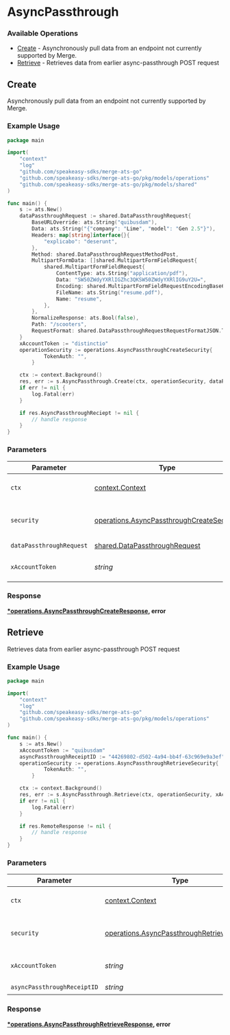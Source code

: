 # AsyncPassthrough

### Available Operations

* [Create](#create) - Asynchronously pull data from an endpoint not currently supported by Merge.
* [Retrieve](#retrieve) - Retrieves data from earlier async-passthrough POST request

## Create

Asynchronously pull data from an endpoint not currently supported by Merge.

### Example Usage

```go
package main

import(
	"context"
	"log"
	"github.com/speakeasy-sdks/merge-ats-go"
	"github.com/speakeasy-sdks/merge-ats-go/pkg/models/operations"
	"github.com/speakeasy-sdks/merge-ats-go/pkg/models/shared"
)

func main() {
    s := ats.New()
    dataPassthroughRequest := shared.DataPassthroughRequest{
        BaseURLOverride: ats.String("quibusdam"),
        Data: ats.String("{"company": "Lime", "model": "Gen 2.5"}"),
        Headers: map[string]interface{}{
            "explicabo": "deserunt",
        },
        Method: shared.DataPassthroughRequestMethodPost,
        MultipartFormData: []shared.MultipartFormFieldRequest{
            shared.MultipartFormFieldRequest{
                ContentType: ats.String("application/pdf"),
                Data: "SW50ZWdyYXRlIGZhc3QKSW50ZWdyYXRlIG9uY2U=",
                Encoding: shared.MultipartFormFieldRequestEncodingBase64.ToPointer(),
                FileName: ats.String("resume.pdf"),
                Name: "resume",
            },
        },
        NormalizeResponse: ats.Bool(false),
        Path: "/scooters",
        RequestFormat: shared.DataPassthroughRequestRequestFormatJSON.ToPointer(),
    }
    xAccountToken := "distinctio"
    operationSecurity := operations.AsyncPassthroughCreateSecurity{
            TokenAuth: "",
        }

    ctx := context.Background()
    res, err := s.AsyncPassthrough.Create(ctx, operationSecurity, dataPassthroughRequest, xAccountToken)
    if err != nil {
        log.Fatal(err)
    }

    if res.AsyncPassthroughReciept != nil {
        // handle response
    }
}
```

### Parameters

| Parameter                                                                                              | Type                                                                                                   | Required                                                                                               | Description                                                                                            |
| ------------------------------------------------------------------------------------------------------ | ------------------------------------------------------------------------------------------------------ | ------------------------------------------------------------------------------------------------------ | ------------------------------------------------------------------------------------------------------ |
| `ctx`                                                                                                  | [context.Context](https://pkg.go.dev/context#Context)                                                  | :heavy_check_mark:                                                                                     | The context to use for the request.                                                                    |
| `security`                                                                                             | [operations.AsyncPassthroughCreateSecurity](../../models/operations/asyncpassthroughcreatesecurity.md) | :heavy_check_mark:                                                                                     | The security requirements to use for the request.                                                      |
| `dataPassthroughRequest`                                                                               | [shared.DataPassthroughRequest](../../models/shared/datapassthroughrequest.md)                         | :heavy_check_mark:                                                                                     | N/A                                                                                                    |
| `xAccountToken`                                                                                        | *string*                                                                                               | :heavy_check_mark:                                                                                     | Token identifying the end user.                                                                        |


### Response

**[*operations.AsyncPassthroughCreateResponse](../../models/operations/asyncpassthroughcreateresponse.md), error**


## Retrieve

Retrieves data from earlier async-passthrough POST request

### Example Usage

```go
package main

import(
	"context"
	"log"
	"github.com/speakeasy-sdks/merge-ats-go"
	"github.com/speakeasy-sdks/merge-ats-go/pkg/models/operations"
)

func main() {
    s := ats.New()
    xAccountToken := "quibusdam"
    asyncPassthroughReceiptID := "44269802-d502-4a94-bb4f-63c969e9a3ef"
    operationSecurity := operations.AsyncPassthroughRetrieveSecurity{
            TokenAuth: "",
        }

    ctx := context.Background()
    res, err := s.AsyncPassthrough.Retrieve(ctx, operationSecurity, xAccountToken, asyncPassthroughReceiptID)
    if err != nil {
        log.Fatal(err)
    }

    if res.RemoteResponse != nil {
        // handle response
    }
}
```

### Parameters

| Parameter                                                                                                  | Type                                                                                                       | Required                                                                                                   | Description                                                                                                |
| ---------------------------------------------------------------------------------------------------------- | ---------------------------------------------------------------------------------------------------------- | ---------------------------------------------------------------------------------------------------------- | ---------------------------------------------------------------------------------------------------------- |
| `ctx`                                                                                                      | [context.Context](https://pkg.go.dev/context#Context)                                                      | :heavy_check_mark:                                                                                         | The context to use for the request.                                                                        |
| `security`                                                                                                 | [operations.AsyncPassthroughRetrieveSecurity](../../models/operations/asyncpassthroughretrievesecurity.md) | :heavy_check_mark:                                                                                         | The security requirements to use for the request.                                                          |
| `xAccountToken`                                                                                            | *string*                                                                                                   | :heavy_check_mark:                                                                                         | Token identifying the end user.                                                                            |
| `asyncPassthroughReceiptID`                                                                                | *string*                                                                                                   | :heavy_check_mark:                                                                                         | N/A                                                                                                        |


### Response

**[*operations.AsyncPassthroughRetrieveResponse](../../models/operations/asyncpassthroughretrieveresponse.md), error**

